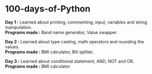 # 100-days-of-Python

**Day 1 :** Learned about printing, commenting, input, variables and string manipulation.                                                                                                    
**Programs made :** Band name generator, Value swapper.

**Day 2 :** Learned about type casting, math operators and rounding the values.                                                                                                                
**Programs made :** BMI calculator, Bill splitter.

**Day 3 :** Learned about conditional statement, AND, NOT and OR.                                                                                                                             
**Programs made :** BMI calculator

